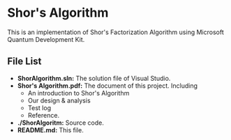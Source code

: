 # Shor's Algorithm

This is an implementation of Shor's Factorization Algorithm using Microsoft Quantum Development Kit.

## File List
* **ShorAlgorithm.sln:** The solution file of Visual Studio.
* **Shor's Algorithm.pdf:** The document of this project. Including
	+ An introduction to Shor's Algorithm 
	+ Our design & analysis
	+ Test log
	+ Reference.
* **./ShorAlgoritm:** Source code.
* **README.md:** This file.